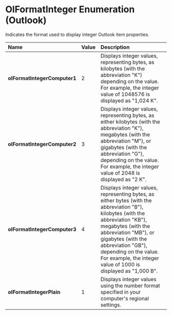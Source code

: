 
# OlFormatInteger Enumeration (Outlook)

Indicates the format used to display integer Outlook item properties.



|**Name**|**Value**|**Description**|
|:-----|:-----|:-----|
| **olFormatIntegerComputer1**|2|Displays integer values, representing bytes, as kilobytes (with the abbreviation "K") depending on the value. For example, the integer value of 1048576 is displayed as "1,024 K".|
| **olFormatIntegerComputer2**|3|Displays integer values, representing bytes, as either kilobytes (with the abbreviation "K"), megabytes (with the abbreviation "M"), or gigabytes (with the abbreviation "G"), depending on the value. For example, the integer value of 2048 is displayed as "2 K".|
| **olFormatIntegerComputer3**|4|Displays integer values, representing bytes, as either bytes (with the abbreviation "B"), kilobytes (with the abbreviation "KB"), megabytes (with the abbreviation "MB"), or gigabytes (with the abbreviation "GB"), depending on the value. For example, the integer value of 1000 is displayed as "1,000 B".|
| **olFormatIntegerPlain**|1|Displays integer values using the number format specified in your computer's regional settings.|
